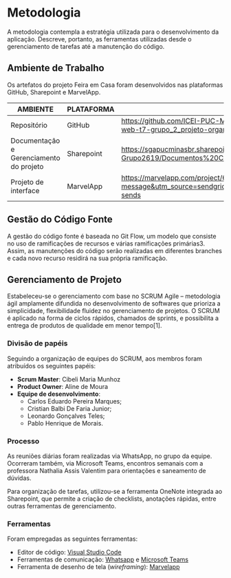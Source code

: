
# Metodologia

A metodologia contempla a estratégia utilizada para o desenvolvimento da aplicação. Descreve, portanto, as ferramentas utilizadas desde o gerenciamento de tarefas até a manutenção do código.

## Ambiente de Trabalho

Os artefatos do projeto Feira em Casa foram desenvolvidos nas plataformas GitHub, Sharepoint e MarvelApp. 

|AMBIENTE                               | PLATAFORMA  | ENDEREÇO                                                                                                    |
|---------------------------------------|-------------|-------------------------------------------------------------------------------------------------------------|
|Repositório                            | GitHub      | https://github.com/ICEI-PUC-Minas-PMV-ADS/pmv-ads-2022-1-e1-proj-web-t7-grupo_2_projeto-organicos           |
|Documentação e Gerenciamento do projeto| Sharepoint  | https://sgapucminasbr.sharepoint.com/sites/Projeto-Grupo2619/Documentos%20Compartilhados/Forms/AllItems.aspx|
|Projeto de interface                   | MarvelApp   | https://marvelapp.com/project/6202275?utm_content=backend-email-message&utm_source=sendgrid&utm_medium=mail&utm_campaign=sendgrid-sends |

## Gestão do Código Fonte

A gestão do código fonte é baseada no Git Flow, um modelo que consiste no uso de ramificações de recursos e várias ramificações primárias3. Assim, as manutenções do código serão realizadas em diferentes branches e cada novo recurso residirá na sua própria ramificação. 

## Gerenciamento de Projeto

Estabeleceu-se o gerenciamento com base no SCRUM Agile – metodologia ágil amplamente difundida no desenvolvimento de softwares que prioriza a simplicidade, flexibilidade fluidez no gerenciamento de projetos. O SCRUM é aplicado na forma de ciclos rápidos, chamados de sprints, e possibilita a entrega de produtos de qualidade em menor tempo[1].

### Divisão de papéis
Seguindo a organização de equipes do SCRUM, aos membros foram atribuídos os seguintes papéis:

- **Scrum Master**: Cibeli Maria Munhoz
- **Product Owner**: Aline de Moura
- **Equipe de desenvolvimento**: 
  - Carlos Eduardo Pereira Marques;
  - Cristian Balbi De Faria Junior;
  - Leonardo Gonçalves Teles;
  - Pablo Henrique de Morais.

### Processo 

As reuniões diárias foram realizadas via WhatsApp, no grupo da equipe. Ocorreram também, via Microsoft Teams, encontros semanais com a professora Nathalia Assis Valentim para orientações e saneamento de dúvidas.

Para organização de tarefas, utilizou-se a ferramenta OneNote integrada ao Sharepoint, que permite a criação de checklists, anotações rápidas, entre outras ferramentas de gerenciamento.  

### Ferramentas

Foram empregadas as seguintes ferramentas:

- Editor de código: [Visual Studio Code](https://code.visualstudio.com/)
- Ferramentas de comunicação: [Whatsapp](https://www.whatsapp.com) e [Microsoft Teams](https://www.microsoft.com/pt-br/microsoft-teams/group-chat-software)
- Ferramenta de desenho de tela (_wireframing_): [Marvelapp](https://marvelapp.com/)


